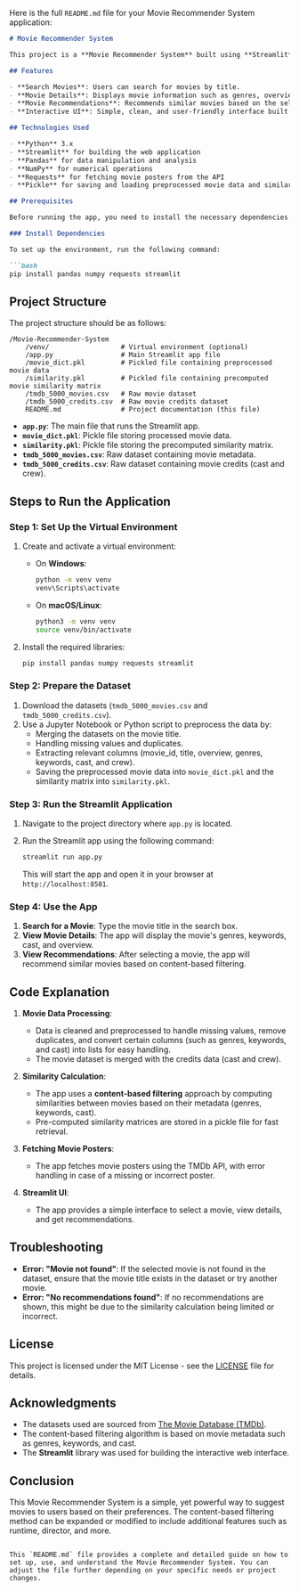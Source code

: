 Here is the full `README.md` file for your Movie Recommender System application:

```markdown
# Movie Recommender System

This project is a **Movie Recommender System** built using **Streamlit**. The app uses a movie dataset to recommend similar movies based on a content-based filtering algorithm. Users can search for a movie, and the app will display its details along with recommendations for similar movies.

## Features

- **Search Movies**: Users can search for movies by title.
- **Movie Details**: Displays movie information such as genres, overview, keywords, cast, and more.
- **Movie Recommendations**: Recommends similar movies based on the selected movie.
- **Interactive UI**: Simple, clean, and user-friendly interface built with Streamlit.

## Technologies Used

- **Python** 3.x
- **Streamlit** for building the web application
- **Pandas** for data manipulation and analysis
- **NumPy** for numerical operations
- **Requests** for fetching movie posters from the API
- **Pickle** for saving and loading preprocessed movie data and similarity matrices

## Prerequisites

Before running the app, you need to install the necessary dependencies. Ensure you have Python 3.x installed on your system.

### Install Dependencies

To set up the environment, run the following command:

```bash
pip install pandas numpy requests streamlit
```

## Project Structure

The project structure should be as follows:

```
/Movie-Recommender-System
    /venv/                  # Virtual environment (optional)
    /app.py                 # Main Streamlit app file
    /movie_dict.pkl         # Pickled file containing preprocessed movie data
    /similarity.pkl         # Pickled file containing precomputed movie similarity matrix
    /tmdb_5000_movies.csv   # Raw movie dataset
    /tmdb_5000_credits.csv  # Raw movie credits dataset
    README.md               # Project documentation (this file)
```

- **`app.py`**: The main file that runs the Streamlit app.
- **`movie_dict.pkl`**: Pickle file storing processed movie data.
- **`similarity.pkl`**: Pickle file storing the precomputed similarity matrix.
- **`tmdb_5000_movies.csv`**: Raw dataset containing movie metadata.
- **`tmdb_5000_credits.csv`**: Raw dataset containing movie credits (cast and crew).

## Steps to Run the Application

### Step 1: Set Up the Virtual Environment

1. Create and activate a virtual environment:

   - On **Windows**:
     ```bash
     python -m venv venv
     venv\Scripts\activate
     ```

   - On **macOS/Linux**:
     ```bash
     python3 -m venv venv
     source venv/bin/activate
     ```

2. Install the required libraries:
   ```bash
   pip install pandas numpy requests streamlit
   ```

### Step 2: Prepare the Dataset

1. Download the datasets (`tmdb_5000_movies.csv` and `tmdb_5000_credits.csv`).
2. Use a Jupyter Notebook or Python script to preprocess the data by:
   - Merging the datasets on the movie title.
   - Handling missing values and duplicates.
   - Extracting relevant columns (movie_id, title, overview, genres, keywords, cast, and crew).
   - Saving the preprocessed movie data into `movie_dict.pkl` and the similarity matrix into `similarity.pkl`.

### Step 3: Run the Streamlit Application

1. Navigate to the project directory where `app.py` is located.
2. Run the Streamlit app using the following command:

   ```bash
   streamlit run app.py
   ```

   This will start the app and open it in your browser at `http://localhost:8501`.

### Step 4: Use the App

1. **Search for a Movie**: Type the movie title in the search box.
2. **View Movie Details**: The app will display the movie's genres, keywords, cast, and overview.
3. **View Recommendations**: After selecting a movie, the app will recommend similar movies based on content-based filtering.

## Code Explanation

1. **Movie Data Processing**:
   - Data is cleaned and preprocessed to handle missing values, remove duplicates, and convert certain columns (such as genres, keywords, and cast) into lists for easy handling.
   - The movie dataset is merged with the credits data (cast and crew).

2. **Similarity Calculation**:
   - The app uses a **content-based filtering** approach by computing similarities between movies based on their metadata (genres, keywords, cast).
   - Pre-computed similarity matrices are stored in a pickle file for fast retrieval.

3. **Fetching Movie Posters**:
   - The app fetches movie posters using the TMDb API, with error handling in case of a missing or incorrect poster.

4. **Streamlit UI**:
   - The app provides a simple interface to select a movie, view details, and get recommendations.

## Troubleshooting

- **Error: "Movie not found"**: If the selected movie is not found in the dataset, ensure that the movie title exists in the dataset or try another movie.
- **Error: "No recommendations found"**: If no recommendations are shown, this might be due to the similarity calculation being limited or incorrect.

## License

This project is licensed under the MIT License - see the [LICENSE](LICENSE) file for details.

## Acknowledgments

- The datasets used are sourced from [The Movie Database (TMDb)](https://www.themoviedb.org/).
- The content-based filtering algorithm is based on movie metadata such as genres, keywords, and cast.
- The **Streamlit** library was used for building the interactive web interface.

## Conclusion

This Movie Recommender System is a simple, yet powerful way to suggest movies to users based on their preferences. The content-based filtering method can be expanded or modified to include additional features such as runtime, director, and more.

```

This `README.md` file provides a complete and detailed guide on how to set up, use, and understand the Movie Recommender System. You can adjust the file further depending on your specific needs or project changes.
